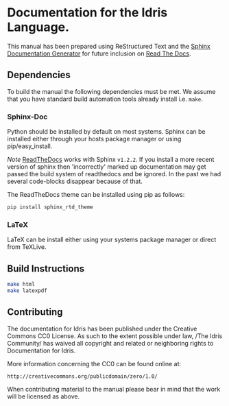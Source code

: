 # Documentation for the Idris Language.


This manual has been prepared using ReStructured Text and the [Sphinx Documentation Generator](http://sphinx-doc.org) for future inclusion on [Read The Docs](http://www.readthedocs.org).

## Dependencies

To build the manual the following dependencies must be met. We assume that you have standard build automation tools already install i.e. `make`.

### Sphinx-Doc

Python should be installed by default on most systems.
Sphinx can be installed either through your hosts package manager or using pip/easy_install.

*Note* [ReadTheDocs](http://www.readthedocs.org) works with Sphinx
 `v1.2.2`. If you install a more recent version of sphinx then
 'incorrectly' marked up documentation may get passed the build system
 of readthedocs and be ignored. In the past we had several code-blocks
 disappear because of that.

The ReadTheDocs theme can be installed using pip as follows:

```sh
pip install sphinx_rtd_theme
```

### LaTeX

LaTeX can be install either using your systems package manager or direct from TeXLive.


## Build Instructions

```sh
make html
make latexpdf
```

## Contributing

The documentation for Idris has been published under the Creative
Commons CC0 License. As such to the extent possible under law, /The
Idris Community/ has waived all copyright and related or neighboring
rights to Documentation for Idris.

More information concerning the CC0 can be found online at:

    http://creativecommons.org/publicdomain/zero/1.0/


When contributing material to the manual please bear in mind that the work will be licensed as above.
